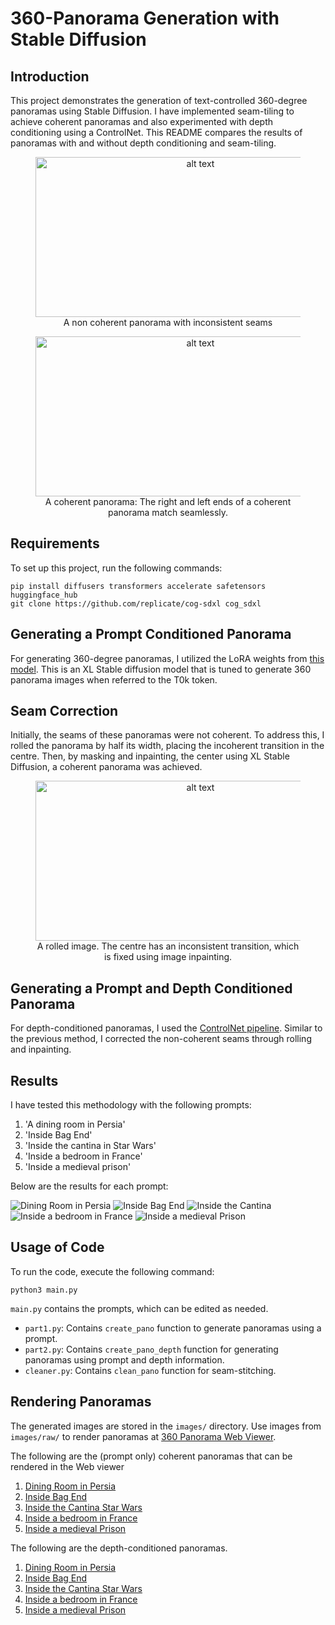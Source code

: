 # 360-Panorama Generation with Stable Diffusion

## Introduction

This project demonstrates the generation of text-controlled 360-degree panoramas using Stable Diffusion. I have implemented seam-tiling to achieve coherent panoramas and also experimented with depth conditioning using a ControlNet. This README compares the results of panoramas with and without depth conditioning and seam-tiling.

<figure style="text-align: center;">
    <img src="images/raw/prompt0/Prompt0_non_depth_pano.jpg" alt="alt text" width="512" height="256"/>
    <figcaption>A non coherent panorama with inconsistent seams</figcaption>
</figure>

<figure style="text-align: center;">
    <img src="images/raw/prompt0/Prompt0_cleaned_non_depth_pano.jpg" alt="alt text" width="512" height="256"/>
    <figcaption>A coherent panorama: The right and left ends of a coherent panorama match seamlessly.</figcaption>
</figure>

## Requirements

To set up this project, run the following commands:
```
pip install diffusers transformers accelerate safetensors huggingface_hub
git clone https://github.com/replicate/cog-sdxl cog_sdxl
```

## Generating a Prompt Conditioned Panorama

For generating 360-degree panoramas, I utilized the LoRA weights from [this model](https://huggingface.co/jbilcke-hf/sdxl-panorama). This is an XL Stable diffusion model that is tuned to generate 360 panorama images when referred to the T0k token. 

## Seam Correction

Initially, the seams of these panoramas were not coherent. To address this, I rolled the panorama by half its width, placing the incoherent transition in the centre. Then, by masking and inpainting, the center using XL Stable Diffusion, a coherent panorama was achieved.

<figure style="text-align: center;">
    <img src="images/raw/prompt0/Prompt_non_depth0_image_rolled.jpg" alt="alt text" width="512" height="256"/>
    <figcaption>A rolled image. The centre has an inconsistent transition, which is fixed using image inpainting. </figcaption>
</figure>


## Generating a Prompt and Depth Conditioned Panorama

For depth-conditioned panoramas, I used the [ControlNet pipeline](https://huggingface.co/docs/diffusers/api/pipelines/controlnet_sdxl). Similar to the previous method, I corrected the non-coherent seams through rolling and inpainting.

## Results

I have tested this methodology with the following prompts:

1. 'A dining room in Persia'
2. 'Inside Bag End'
3. 'Inside the cantina in Star Wars'
4. 'Inside a bedroom in France'
5. 'Inside a medieval prison'

Below are the results for each prompt:

![Dining Room in Persia](images/Prompt_0.jpg)
![Inside Bag End](images/Prompt_1.jpg)
![Inside the Cantina](images/Prompt_2.jpg)
![Inside a bedroom in France](images/Prompt_3.jpg)
![Inside a medieval Prison](images/Prompt_4.jpg)


## Usage of Code

To run the code, execute the following command:
```
python3 main.py
```


`main.py` contains the prompts, which can be edited as needed.

- `part1.py`: Contains `create_pano` function to generate panoramas using a prompt.
- `part2.py`: Contains `create_pano_depth` function for generating panoramas using prompt and depth information.
- `cleaner.py`: Contains `clean_pano` function for seam-stitching.

## Rendering Panoramas
The generated images are stored in the `images/` directory. Use images from `images/raw/` to render panoramas at [360 Panorama Web Viewer](https://renderstuff.com/tools/360-panorama-web-viewer/).

The following are the (prompt only) coherent panoramas that can be rendered in the Web viewer
1. [Dining Room in Persia](https://github.com/nirajmahajan/Depth-Controlled-Spherical-Panorama-Generation/blob/main/images/raw/prompt0/Prompt0_cleaned_non_depth_pano.jpg)
2. [Inside Bag End](https://github.com/nirajmahajan/Depth-Controlled-Spherical-Panorama-Generation/blob/main/images/raw/prompt1/Prompt1_cleaned_non_depth_pano.jpg)
3. [Inside the Cantina Star Wars](https://github.com/nirajmahajan/Depth-Controlled-Spherical-Panorama-Generation/blob/main/images/raw/prompt2/Prompt2_cleaned_non_depth_pano.jpg)
4. [Inside a bedroom in France](https://github.com/nirajmahajan/Depth-Controlled-Spherical-Panorama-Generation/blob/main/images/raw/prompt3/Prompt3_cleaned_non_depth_pano.jpg)
5. [Inside a medieval Prison](https://github.com/nirajmahajan/Depth-Controlled-Spherical-Panorama-Generation/blob/main/images/raw/prompt4/Prompt4_cleaned_non_depth_pano.jpg)

The following are the depth-conditioned panoramas.
1. [Dining Room in Persia](https://github.com/nirajmahajan/Depth-Controlled-Spherical-Panorama-Generation/blob/main/images/raw/prompt0/Prompt0_cleaned_depth_pano.jpg)
2. [Inside Bag End](https://github.com/nirajmahajan/Depth-Controlled-Spherical-Panorama-Generation/blob/main/images/raw/prompt1/Prompt1_cleaned_depth_pano.jpg)
3. [Inside the Cantina Star Wars](https://github.com/nirajmahajan/Depth-Controlled-Spherical-Panorama-Generation/blob/main/images/raw/prompt2/Prompt2_cleaned_depth_pano.jpg)
4. [Inside a bedroom in France](https://github.com/nirajmahajan/Depth-Controlled-Spherical-Panorama-Generation/blob/main/images/raw/prompt3/Prompt3_cleaned_depth_pano.jpg)
5. [Inside a medieval Prison](https://github.com/nirajmahajan/Depth-Controlled-Spherical-Panorama-Generation/blob/main/images/raw/prompt4/Prompt4_cleaned_depth_pano.jpg)


